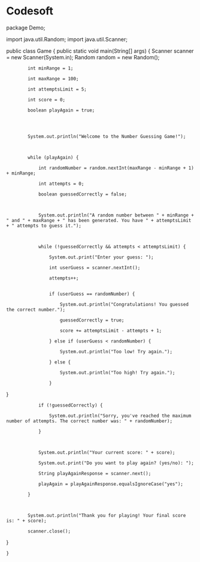 # Codesoft
package Demo;

import java.util.Random;
import java.util.Scanner;

public class Game {
	public static void main(String[] args) {
		 Scanner scanner = new Scanner(System.in);
	        Random random = new Random();

	        

	        int minRange = 1;

	        int maxRange = 100;

	        int attemptsLimit = 5;

	        int score = 0;

	        boolean playAgain = true;

	


	        System.out.println("Welcome to the Number Guessing Game!");

	        

	        while (playAgain) {

	            int randomNumber = random.nextInt(maxRange - minRange + 1) + minRange;

	            int attempts = 0;

	            boolean guessedCorrectly = false;

	            

	            System.out.println("A random number between " + minRange + " and " + maxRange + " has been generated. You have " + attemptsLimit + " attempts to guess it.");

	            

	            while (!guessedCorrectly && attempts < attemptsLimit) {

	                System.out.print("Enter your guess: ");

	                int userGuess = scanner.nextInt();

	                attempts++;
	                
	                
	                if (userGuess == randomNumber) {

	                    System.out.println("Congratulations! You guessed the correct number.");

	                    guessedCorrectly = true;

	                    score += attemptsLimit - attempts + 1;

	                } else if (userGuess < randomNumber) {

	                    System.out.println("Too low! Try again.");

	                } else {

	                    System.out.println("Too high! Try again.");

	                }
	                
  }

	            

	            if (!guessedCorrectly) {

	                System.out.println("Sorry, you've reached the maximum number of attempts. The correct number was: " + randomNumber);

	            }

	            

	            System.out.println("Your current score: " + score);

	            System.out.print("Do you want to play again? (yes/no): ");

	            String playAgainResponse = scanner.next();

	            playAgain = playAgainResponse.equalsIgnoreCase("yes");

	        }

	        

	        System.out.println("Thank you for playing! Your final score is: " + score);

	        scanner.close();

	   
}


	


	}

	                

